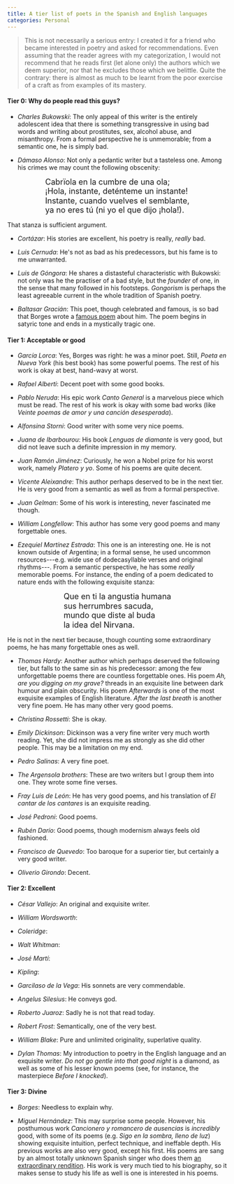 ```yaml
---
title: A tier list of poets in the Spanish and English languages
categories: Personal
---
```


> This is not necessarily a serious entry: I created it for a friend who became
> interested in poetry and asked for recommendations. Even assuming that the
> reader agrees with my categorization, I would not recommend that he reads
> first (let alone only) the authors which we deem superior, nor that he excludes
> those which we belittle. Quite the contrary: there is almost as much to be
> learnt from the poor exercise of a craft as from examples of its mastery.


#### Tier 0: Why do people read this guys?

- *Charles Bukowski*: The only appeal of this writer is the entirely adolescent
idea that there is something transgressive in using bad words and writing about
prostitutes, sex, alcohol abuse, and misanthropy. From a formal perspective he
is unmemorable; from a semantic one, he is simply bad.

- *Dámaso Alonso*: Not only a pedantic writer but a tasteless one. Among his
crimes we may count the following obscenity:

<div style="text-align: center;">
    <div style="display: inline-block; text-align: left; font-size: 18px; line-height: 1.2;">
        Cabrïola en la cumbre de una ola;<br>
        ¡Hola, instante, deténteme un instante! <br>
        Instante, cuando vuelves el semblante,<br>
        ya no eres tú (ni yo el que dijo ¡hola!).<br>
    </div>
</div>

That stanza is sufficient argument.

- *Cortázar*: His stories are excellent, his poetry is really, *really* bad.

- *Luis Cernuda*: He's not as bad as his predecessors, but his fame is to me
unwarranted.

- *Luis de Góngora*: He shares a distasteful characteristic with Bukowski: not
only was he the practiser of a bad style, but the *founder* of one, in the sense
that many followed in his footsteps. *Gongorism* is perhaps the least agreeable
current in the whole tradition of Spanish poetry.

- *Baltasar Gracián*: This poet, though celebrated and famous, is so bad that
Borges wrote a [famous poem](https://ciudadseva.com/texto/baltasar-gracian/) about him.
The poem begins in satyric tone and ends in a mystically tragic one.

#### Tier 1: Acceptable or good

- *García Lorca*: Yes, Borges was right: he was a minor poet. Still, *Poeta en
Nueva York* (his best book) has some powerful poems. The rest of his work is
okay at best, hand-wavy at worst.

- *Rafael Alberti*: Decent poet with some good books.

- *Pablo Neruda*: His epic work *Canto General* is a marvelous piece which must
  be read. The rest of his work is okay with some bad works (like *Veinte
poemas de amor y una canción desesperada*).

- *Alfonsina Storni*: Good writer with some very nice poems.

- *Juana de Ibarbourou*: His book *Lenguas de diamante* is very good, but did
not leave such a definite impression in my memory.

- *Juan Ramón Jiménez*: Curiously, he won a Nobel prize for his worst work,
namely *Platero y yo*. Some of his poems are quite decent.

- *Vicente Aleixandre*: This author perhaps deserved to be in the next tier. He
  is very good from a semantic as well as from a formal perspective. 

- *Juan Gelman*: Some of his work is interesting, never fascinated me though.

- *William Longfellow*: This author has some very good poems and many
forgettable ones.

- *Ezequiel Martínez Estrada*: This one is an interesting one. He is not known
outside of Argentina; in a formal sense, he used uncommon resources---e.g. wide
use of dodecasyllable verses and original rhythms---. From a semantic
perspective, he has some *really* memorable poems. For instance, the ending of a
poem dedicated to nature ends with the following exquisite stanza:

<div style="text-align: center;">
    <div style="display: inline-block; text-align: left; font-size: 18px; line-height: 1.2;">
        Que en ti la angustia humana<br>
        sus herrumbres sacuda,<br>
        mundo que diste al buda  <br>
        la idea del Nirvana.<br>
    </div>
</div>

He is not in the next tier because, though counting some extraordinary poems,
he has many forgettable ones as well. 

- *Thomas Hardy*: Another author which perhaps deserved the following tier, but
  falls to the same sin as his predecessor: among the few unforgettable poems
there are countless forgettable ones. His poem *Ah, are you digging on
my grave?* threads in an exquisite line between dark humour and plain obscurity.
His poem *Afterwards* is one of the most exquisite examples of English
literature. *After the last breath* is another very fine poem. He has many other
very good poems.

- *Christina Rossetti*: She is okay.

- *Emily Dickinson*: Dickinson was a very fine writer very much worth reading.
Yet, she did not impress me as strongly as she did other people. This may be a
limitation on my end.

- *Pedro Salinas*: A very fine poet.

- *The Argensola brothers*: These are two writers but I group them into one.
They wrote some fine verses.

- *Fray Luis de León*: He has very good poems, and his translation of *El cantar
  de los cantares* is an exquisite reading.

- *José Pedroni*: Good poems.

- *Rubén Darío*: Good poems, though modernism always feels old fashioned.

- *Francisco de Quevedo*: Too baroque for a superior tier, but certainly a very
  good writer.

- *Oliverio Girondo*: Decent.

#### Tier 2: Excellent

- *César Vallejo*: An original and exquisite writer. 

- *William Wordsworth*:

- *Coleridge*:

- *Walt Whitman*:

- *José Martí*:

- *Kipling*: 

- *Garcilaso de la Vega*: His sonnets are very commendable.

- *Angelus Silesius*: He conveys god.

- *Roberto Juaroz*: Sadly he is not that read today.

- *Robert Frost*: Semantically, one of the very best.

- *William Blake*: Pure and unlimited originality, superlative quality.

- *Dylan Thomas*: My introduction to poetry in the English language and an
exquisite writer. *Do not go gentle into that good night* is a diamond, as well
as some of his lesser known poems (see, for instance, the masterpiece *Before I
knocked*).

#### Tier 3: Divine

- *Borges*: Needless to explain why.

- *Miguel Hernández*: This may surprise some people. However, his posthumous
work *Cancionero y romancero de ausencias* is *incredibly* good, with some of
its poems (e.g. *Sigo en la sombra, lleno de luz*) showing exquisite intuition,
perfect technique, and ineffable depth. His previous works are also very good,
except his first. His poems are sang by an almost totally unknown Spanish singer
who does them [an extraordinary
rendition](https://www.youtube.com/watch?v=S-zzlr3pThI&t=916s&ab_channel=DJ_Grifuz).
His work is very much tied to his biography, so it makes sense to study his life
as well is one is interested in his poems.
















